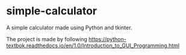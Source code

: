 # simple-calculator
A simple calculator made using Python and tkinter.

The project is made by following https://python-textbok.readthedocs.io/en/1.0/Introduction_to_GUI_Programming.html
